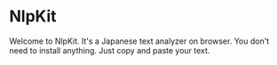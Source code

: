 # NlpKit

Welcome to NlpKit. It's a Japanese text analyzer on browser. You don't need to install anything. Just copy and paste your text.
